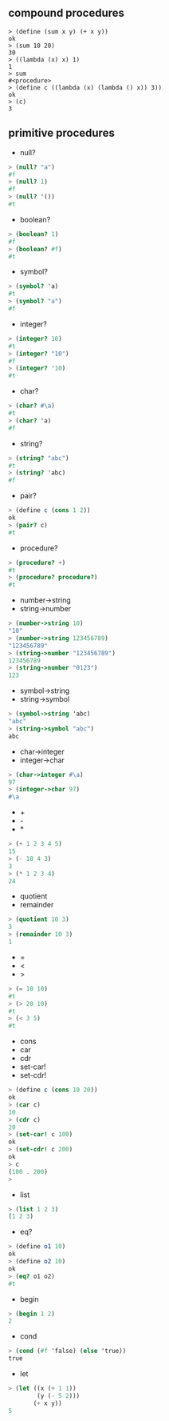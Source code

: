 ## compound procedures

```
> (define (sum x y) (+ x y))
ok
> (sum 10 20)
30
> ((lambda (x) x) 1)
1
> sum
#<procedure>
> (define c ((lambda (x) (lambda () x)) 3))
ok
> (c)
3
```


## primitive procedures

* null?

```scheme
> (null? "a")
#f
> (null? 1)
#f
> (null? '())
#t
```

* boolean?

```scheme
> (boolean? 1)
#f
> (boolean? #f)
#t
```

* symbol?

```scheme
> (symbol? 'a)                   
#t
> (symbol? "a")
#f
```

* integer?

```scheme
> (integer? 10)
#t
> (integer? "10")
#f
> (integer? '10)
#t
```

* char?

```scheme
> (char? #\a)
#t
> (char? 'a)
#f
```

* string?

```scheme
> (string? "abc")
#t
> (string? 'abc)
#f
```

* pair?

```scheme
> (define c (cons 1 2))
ok
> (pair? c)
#t
```

* procedure?

```scheme
> (procedure? +)
#t
> (procedure? procedure?)
#t
```

* number->string
* string->number

```scheme
> (number->string 10)
"10"
> (number->string 123456789)
"123456789"
> (string->number "123456789")
123456789
> (string->number "0123")
123
```

* symbol->string
* string->symbol

```scheme
> (symbol->string 'abc)
"abc"
> (string->symbol "abc")
abc
```

* char->integer
* integer->char

```scheme
> (char->integer #\a)
97
> (integer->char 97)
#\a
```

* \+
* \-
* \*

```scheme
> (+ 1 2 3 4 5)
15
> (- 10 4 3)
3
> (* 1 2 3 4)
24
```

* quotient
* remainder

```scheme
> (quotient 10 3)
3
> (remainder 10 3)
1
```

* =
* <
* \>

```scheme
> (= 10 10)
#t
> (> 20 10)
#t
> (< 3 5)
#t
```

* cons
* car
* cdr
* set-car!
* set-cdr!

```scheme
> (define c (cons 10 20))
ok
> (car c)
10
> (cdr c)
20
> (set-car! c 100)
ok
> (set-cdr! c 200)
ok
> c
(100 . 200)
> 
```

* list

```scheme
> (list 1 2 3)
(1 2 3)
```

* eq?

```scheme
> (define o1 10)
ok
> (define o2 10)
ok
> (eq? o1 o2)
#t
```

* begin
```scheme
> (begin 1 2)
2
```

* cond
```scheme
> (cond (#f 'false) (else 'true))
true
```

* let
```scheme
> (let ((x (+ 1 1))
        (y (- 5 2)))
       (+ x y))
5
```